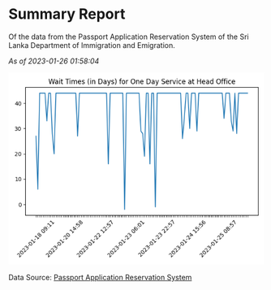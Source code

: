 # Summary Report

Of the data from the Passport Application Reservation System of the Sri Lanka Department of Immigration and Emigration.

*As of 2023-01-26 01:58:04*

![Wait Time Chart](summary.wait_time_chart.png)

Data Source: [Passport Application Reservation System](https://eservices.immigration.gov.lk:8443/appointment/pages/reservationApplication.xhtml)